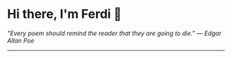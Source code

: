 <h1>Hi there, I'm Ferdi 👋</h1>

<p><em>
  "Every poem should remind the reader that they are going to die." — Edgar Allan Poe
</em></p>

---
